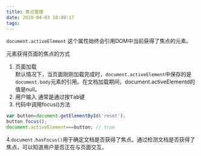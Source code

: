 ```yaml
---
title: 焦点管理
date: 2020-04-03 18:49:17
tags:
---
```

`document.activeElement` 这个属性始终会引用DOM中当前获得了焦点的元素。

元素获得页面的焦点的方式  
1. 页面加载  
默认情况下，当页面刚刚加载完成时，`document.activeElement`中保存的是`document.body`元素的引用。在文档加载期间，document.activeElementd的值是null。
2. 用户输入
通常是通过按<kbd>Tab</kbd>键
3. 代码中调用focus()方法
```javascript
var button=document.getElementById('reset');
button.focus();
document.activeElement===button; // true
```
4.`document.hasFocus()`用于确定文档是否获得了焦点。通过检测文档是否获得了焦点，可以知道用户是否正在与页面交互。
